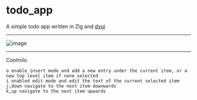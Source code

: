 # todo_app

A simple todo app written in Zig and [dvui](https://github.com/david-vanderson/dvui)

-----
![image](https://github.com/user-attachments/assets/4d8d120a-add2-4dd7-a95f-11371f2fad33)

---
Controls:
```
o enable insert mode and add a new entry under the current item, or a new top level item if none selected
i enabled edit mode and edit the text of the current selected item
j,down navigate to the next item downwards
k,up navigate to the next item upwards
```
